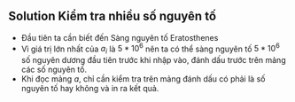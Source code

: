 ## Solution Kiểm tra nhiều số nguyên tố

- Đầu tiên ta cần biết đến Sàng nguyên tố Eratosthenes
- Vì giá trị lớn nhất của $a_i$ là $5*10^6$ nên ta có thể sàng nguyên tố $5*10^6$ số nguyên dương đầu tiên trước khi nhập vào, đánh dấu trước trên mảng các số nguyên tố.
- Khi đọc mảng $a$, chỉ cần kiểm tra trên mảng đánh dấu có phải là số nguyên tố hay không và in ra kết quả.
